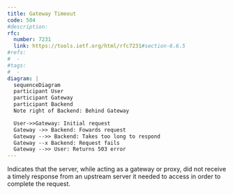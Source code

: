 ```yaml
---
title: Gateway Timeout
code: 504
#description:
rfc: 
  number: 7231
  link: https://tools.ietf.org/html/rfc7231#section-6.6.5
#refs:
#  -
#tags:
#  -
diagram: |
  sequenceDiagram
  participant User
  participant Gateway
  participant Backend
  Note right of Backend: Behind Gateway

  User->>Gateway: Initial request
  Gateway ->> Backend: Fowards request
  Gateway -->> Backend: Takes too long to respond
  Gateway --x Backend: Request fails
  Gateway -->> User: Returns 503 error
---
```


Indicates that the server, while acting as a gateway or proxy, did not receive a timely response from an upstream server it needed to access in order to complete the request.
